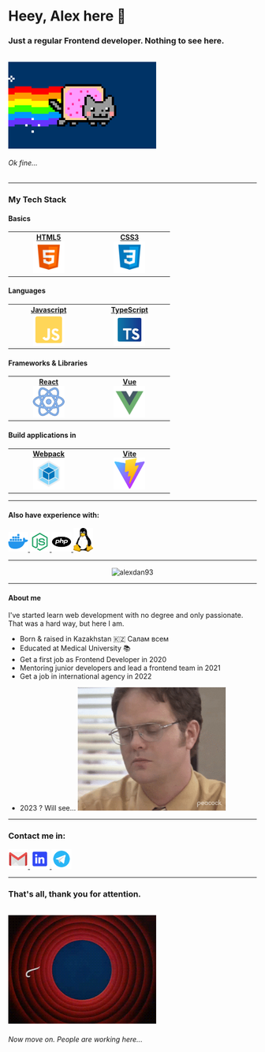 <h1>Heey, Alex here 👋</h1>
<h3> Just a regular Frontend developer. Nothing to see here.</h3>
<br/>
<img alt='GIF' src="./assets/gif/nyan-cat.gif" width="300px" align="center">

###### Ok fine...

---
<h3> My Tech Stack </h3>

#### Basics
<table>
    <tbody>
        <tr>
            <td width="150px" align="center">
                <a target="_blank" href="https://www.w3.org/html/">
                    <strong>HTML5</strong>
                    <br/>
                    <img height="64px" src="./assets/svg/html5.svg"/>
                    <br/>
                </a>
            </td>
            <td width="150px" align="center">
                <a target="_blank" href="https://www.w3schools.com/css/">
                    <strong>CSS3</strong>
                    <br/>
                    <img height="64px" src="./assets/svg/css3.svg"/>
                    <br/>
                </a>
            </td>
        </tr>
    </tbody>
</table>

#### Languages
<table>
    <tbody align="center" valign="center">
        <tr>
            <td width="150px" align="center">
                <a target="_blank" href="https://developer.mozilla.org/en-US/docs/Web/JavaScript">
                    <strong>Javascript</strong>
                    <br/>
                    <img height="64px" src="./assets/svg/js.svg"/>
                    <br/>
                </a>
            </td>
            <td width="150px" align="center">
                <a target="_blank" href="https://www.typescriptlang.org/">
                    <strong>TypeScript</strong>
                    <br/>
                    <img height="64px" src="./assets/svg/ts.svg"/>
                    <br/>
                </a>
            </td>
        </tr>
    </tbody>
</table>

#### Frameworks & Libraries
<table>
    <tbody>
        <tr>
            <td width="150px" align="center">
                <a target="_blank" href="https://reactjs.org/">
                    <strong>React</strong>
                    <br/>
                    <img height="64px" src="./assets/svg/react.svg"/>
                    <br/>
                </a>
            </td>
            <td width="150px" align="center">
                <a target="_blank" href="https://vuejs.org/">
                    <strong>Vue</strong>
                    <br/>
                    <img height="64px" src="./assets/svg/vue.svg"/>
                    <br/>
                </a>
            </td>
        </tr>
    </tbody>
</table>

#### Build applications in
<table>
    <tbody>
        <tr>
            <td width="150px" align="center">
                <a target="_blank" href="https://webpack.js.org/">
                    <strong>Webpack</strong>
                    <br/>
                    <img height="64px" src="./assets/svg/webpack.svg"/>
                    <br/>
                </a>
            </td>
            <td width="150px" align="center">
                <a target="_blank" href="https://vitejs.dev/">
                    <strong>Vite</strong>
                    <br/>
                    <img height="64px" src="./assets/svg/vite.svg"/>
                    <br/>
                </a>
            </td>
        </tr>
    </tbody>
</table>

---
#### Also have experience with:

<a target="_blank" href="https://www.docker.com/">
    <img src="./assets/svg/docker.svg" width="40px" alt="Docker">
</a>
<a target="_blank" href="https://nodejs.org/en/">
    <img src="./assets/svg/nodejs.svg" width="40px" alt="Node JS">
</a>
<a target="_blank" href="https://www.php.net/">
    <img src="./assets/svg/php.svg" width="40px" alt="php">
</a>
<a target="_blank" href="https://en.wikipedia.org/wiki/Linux">
    <img src="./assets/svg/linux.svg" width="40px" alt="Linux">
</a>

---
<p align="center">
    <img align="center" src="https://github-readme-streak-stats.herokuapp.com/?user=alexdan93&theme=dark" alt="alexdan93" />
</p>

---
#### About me
<p> 
I've started learn web development with no degree and only passionate. 
That was a hard way, but here I am.

- Born & raised in Kazakhstan 🇰🇿 Салам всем
- Educated at Medical University 📚
- Get a first job as Frontend Developer in 2020
- Mentoring junior developers and lead a frontend team in 2021
- Get a job in international agency in 2022
</p>

- 2023 ? Will see...
  <img src="./assets/gif/dwight.gif" width="300px">

---
### Contact me in:
<a target="_blank" href="mailto:salaris9315@gmail.com">
    <img src="./assets/svg/gmail.svg" width="40px" alt="Gmail">
</a>
<a target="_blank" href="https://www.linkedin.com/in/alexey-danilchenko-362b94196/">
    <img src="./assets/svg/linkedin.svg" width="40px" alt="LinkedIn">
</a>
<a target="_blank" href="https://t.me/alekdan">
    <img src="./assets/svg/telegram.svg" width="40px" alt="Telegram">
</a>


---
### That's all, thank you for attention.
<br>

<img src="./assets/gif/thats-all.gif" width="300px" alt="That's all">

###### Now move on. People are working here...
<br/>
